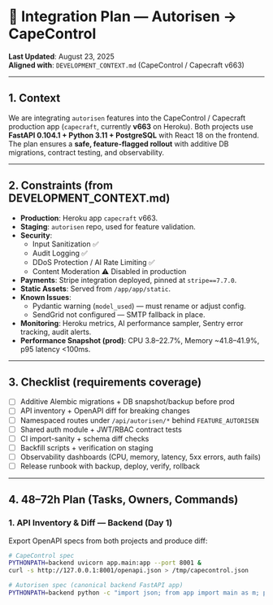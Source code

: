 # 🚀 Integration Plan — Autorisen → CapeControl

**Last Updated**: August 23, 2025  
**Aligned with**: `DEVELOPMENT_CONTEXT.md` (CapeControl / Capecraft v663)

---

## 1. Context

We are integrating `autorisen` features into the CapeControl / Capecraft production app (`capecraft`, currently **v663** on Heroku). Both projects use **FastAPI 0.104.1 + Python 3.11 + PostgreSQL** with React 18 on the frontend.  
The plan ensures a **safe, feature-flagged rollout** with additive DB migrations, contract testing, and observability.

---

## 2. Constraints (from DEVELOPMENT_CONTEXT.md)

- **Production**: Heroku app `capecraft` v663.
- **Staging**: `autorisen` repo, used for feature validation.
- **Security**:
  - Input Sanitization ✅
  - Audit Logging ✅
  - DDoS Protection / AI Rate Limiting ✅
  - Content Moderation ⚠️ Disabled in production
- **Payments**: Stripe integration deployed, pinned at `stripe==7.7.0`.
- **Static Assets**: Served from `/app/app/static`.
- **Known Issues**:
  - Pydantic warning (`model_used`) — must rename or adjust config.
  - SendGrid not configured — SMTP fallback in place.
- **Monitoring**: Heroku metrics, AI performance sampler, Sentry error tracking, audit alerts.
- **Performance Snapshot (prod)**: CPU 3.8–22.7%, Memory ~41.8–41.9%, p95 latency <100ms.

---

## 3. Checklist (requirements coverage)

- [ ] Additive Alembic migrations + DB snapshot/backup before prod
- [ ] API inventory + OpenAPI diff for breaking changes
- [ ] Namespaced routes under `/api/autorisen/*` behind `FEATURE_AUTORISEN`
- [ ] Shared auth module + JWT/RBAC contract tests
- [ ] CI import-sanity + schema diff checks
- [ ] Backfill scripts + verification on staging
- [ ] Observability dashboards (CPU, memory, latency, 5xx errors, auth fails)
- [ ] Release runbook with backup, deploy, verify, rollback

---

## 4. 48–72h Plan (Tasks, Owners, Commands)

### 1. API Inventory & Diff — **Backend** (Day 1)

Export OpenAPI specs from both projects and produce diff:

```bash
# CapeControl spec
PYTHONPATH=backend uvicorn app.main:app --port 8001 &
curl -s http://127.0.0.1:8001/openapi.json > /tmp/capecontrol.json

# Autorisen spec (canonical backend FastAPI app)
PYTHONPATH=backend python -c "import json; from app import main as m; print(json.dumps(m.app.openapi()))" > /tmp/autorisen.json
```
